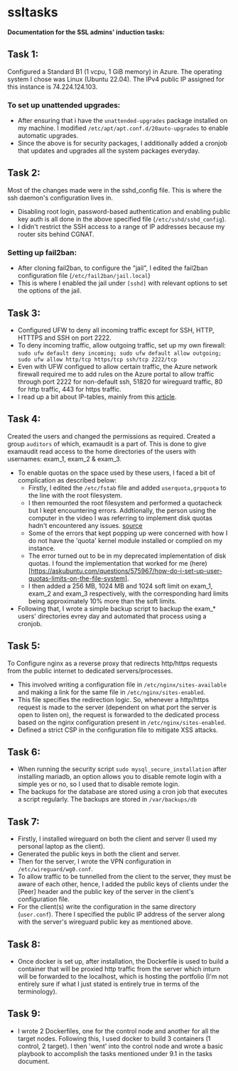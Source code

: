 # ssltasks
**Documentation for the SSL admins' induction tasks:**
## Task 1:
Configured a Standard B1 (1 vcpu, 1 GiB memory) in Azure. The operating system I chose was Linux (Ubuntu 22.04). The IPv4 public IP assigned for this instance is 74.224.124.103.

### To set up unattended upgrades: 
- After ensuring that i have the ```unattended-upgrades``` package installed on my machine. I modified ```/etc/apt/apt.conf.d/20auto-upgrades``` to enable automatic upgrades.
- Since the above is for security packages, I additionally added a cronjob that updates and upgrades all the system packages everyday.

## Task 2:
Most of the changes made were in the sshd_config file. This is where the ssh daemon's configuration lives in.
- Disabling root login, password-based authentication and enabling public key auth is all done in the above specified file (```/etc/sshd/sshd_config```).
- I didn't restrict the SSH access to a range of IP addresses because my router sits behind CGNAT. 

### Setting up fail2ban:
- After cloning fail2ban, to configure the "jail", I edited the fail2ban configuration file (```/etc/fail2ban/jail.local```)
- This is where I enabled the jail under ```[sshd]``` with relevant options to set the options of the jail.
 
## Task 3: 
- Configured UFW to deny all incoming traffic except for SSH, HTTP, HTTTPS and SSH on port 2222.
- To deny incoming traffic, allow outgoing traffic, set up my own firewall: ```sudo ufw default deny incoming; sudo ufw default allow outgoing; sudo ufw allow http/tcp https/tcp ssh/tcp 2222/tcp```
- Even with UFW configued to allow certain traffic, the Azure network firewall required me to add rules on the Azure portal to allow traffic through port 2222 for non-default ssh, 51820 for wireguard traffic, 80 for http traffic, 443 for https traffic. 
- I read up a bit about IP-tables, mainly from this [article](https://medium.com/skilluped/what-is-iptables-and-how-to-use-it-781818422e52).

## Task 4:
Created the users and changed the permissions as required. Created a group ```auditors``` of which, examaudit is a part of. This is done to give examaudit read access to the home directories of the users with usernames: exam_1, exam_2 & exam_3.
- To enable quotas on the space used by these users, I faced a bit of complication as described below:
    - Firstly, I edited the ```/etc/fstab``` file and added ```userquota,grpquota``` to the line with the root filesystem.
    - I then remounted the root filesystem and performed a quotacheck but I kept encountering errors. Addtionally, the person using the computer in the video I was referring to implement disk quotas hadn't encountered any issues. [source](https://www.youtube.com/watch?v=blMuxCTTnvg)
    - Some of the errors that kept popping up were concerned with how I do not have the 'quota' kernel module installed or complied on my instance. 
    - The error turned out to be in my deprecated implementation of disk quotas. I found the implementation that worked for me (here)[https://askubuntu.com/questions/575967/how-do-i-set-up-user-quotas-limits-on-the-file-system].
    - I then added a 256 MB, 1024 MB and 1024 soft limit on exam_1, exam_2 and exam_3 respectively, with the corresponding hard limits being approximately 10% more than the soft limits.
- Following that, I  wrote a simple backup script to backup the exam_* users' directories evrey day and automated that process using a cronjob.

## Task 5:
To Configure nginx as a reverse proxy that redirects http/https requests from the public internet to dedicated servers/processes.
- This involved writing a configuration file in ```/etc/nginx/sites-available``` and making a link for the same file in ```/etc/nginx/sites-enabled```.
- This file specifies the redirection logic. So, whenever a http/https request is made to the server (dependent on what port the server is open to listen on), the request is forwarded to the dedicated process based on the nginx configuration present in ```/etc/nginx/sites-enabled```.
- Defined a strict CSP in the configuration file to mitigate XSS attacks. 

## Task 6:
- When running the security script ```sudo mysql_secure_installation``` after installing mariadb, an option allows you to disable remote login with a simple yes or no, so I used that to disable remote login.
- The backups for the database are stored using a cron job that executes a script regularly. The backups are stored in ```/var/backups/db```
  
## Task 7:
- Firstly, I installed wireguard on both the client and server (I used my personal laptop as the client).
- Generated the public keys in both the client and server.
- Then for the server, I wrote the VPN configuration in ```/etc/wireguard/wg0.conf```.
- To allow traffic to be tunnelled from the client to the server, they must be aware of each other, hence, I added the public keys of clients under the [Peer] header and the public key of the server in the client's configuration file.
- For the client(s) write the configuration in the same directory (```user.conf```).  There I specified the public IP address of the server along with the server's wireguard public key as mentioned above.

## Task 8:
- Once docker is set up, after installation, the Dockerfile is used to build a container that will be proxied http traffic from the server which inturn will be forwarded to the localhost, which is hosting the portfolio (I'm not entirely sure if what I just stated is entirely true in terms of the terminology). 

## Task 9:
- I wrote 2 Dockerfiles, one for the control node and another for all the target nodes. Following this, I used docker to build 3 containers (1 control, 2 target). I then 'went' into the control node and wrote a basic playbook to accomplish the tasks mentioned under 9.1 in the tasks document.
